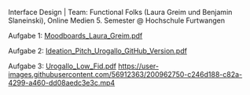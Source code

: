 
Interface Design | Team: Functional Folks (Laura Greim und Benjamin Slaneinski), Online Medien 5. Semester @ Hochschule Furtwangen

Aufgabe 1: [Moodboards_Laura_Greim.pdf](https://github.com/lauramgr/IFD/files/8328373/Moodboards_Laura_Greim.pdf)

Aufgabe 2: [Ideation_Pitch_Urogallo_GitHub_Version.pdf](https://github.com/lauramgr/IFD/files/9933483/Ideation_Pitch_Urogallo_GitHub_Version.pdf)

Aufgabe 3: 
[Urogallo_Low_Fid.pdf](https://github.com/lauramgr/IFD/files/9975854/Urogallo_Low_Fid.pdf)
https://user-images.githubusercontent.com/56912363/200962750-c246d188-c82a-4299-a460-dd08aedc3e3c.mp4

